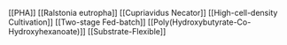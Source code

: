 [[PHA]]
[[Ralstonia eutropha]]
[[Cupriavidus Necator]]
[[High-cell-density Cultivation]]
[[Two-stage Fed-batch]]
[[Poly(Hydroxybutyrate-Co-Hydroxyhexanoate)]]
[[Substrate-Flexible]]
